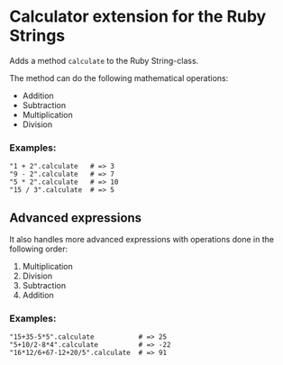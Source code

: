 # Calculator extension for the Ruby Strings #

Adds a method `calculate` to the Ruby String-class.

The method can do the following mathematical operations:

*   Addition
*   Subtraction
*   Multiplication
*   Division

### Examples: ###

    "1 + 2".calculate   # => 3
    "9 - 2".calculate   # => 7
    "5 * 2".calculate   # => 10
    "15 / 3".calculate  # => 5

## Advanced expressions ##

It also handles more advanced expressions with operations done in the following order:

1.  Multiplication
2.  Division
3.  Subtraction
4.  Addition

### Examples: ###

    "15+35-5*5".calculate           # => 25
    "5+10/2-8*4".calculate          # => -22
    "16*12/6+67-12+20/5".calculate  # => 91
